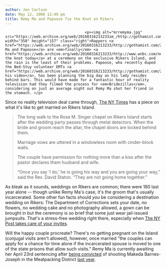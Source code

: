 ```yaml
---
author: Jen Carlson
date: May 12, 2008 12:49 pm
title: Remy Ma and Papoose Tie the Knot on Rikers
---
```


	
										<p><img alt="mrremyma.jpg" src="https://web.archive.org/web/20160316213233im_/http://gothamist.com/attachments/arts_jen/mrremyma.jpg" width="358" height="157" class="right">Rappers <a href="https://web.archive.org/web/20160316213233/http://gothamist.com/2008/04/08/remy_mas_gettin.php">Remy Ma and Papoose</a> are <em>finally</em> <a href="https://web.archive.org/web/20160316213233/http://www.wnbc.com/news/16230931/detail.html">tying the knot today</a> at a ceremony on the exclusive Rikers Island, and the rain is the least of their problems. Papoose, who recently duped the Bed-Stuy volunteer EMTs <a href="https://web.archive.org/web/20160316213233/http://gothamist.com/2008/04/27/rapper_papoose.php">for his video</a>, has been planning the big day as his lady resides behind bars. This would have made for a fantastic hour of reality television had they filmed the process for <em>Bridezillas</em>, considering on just an average night out Remy Ma shot her friend in the stomach. </p>

<p>Since no reality television deal came through, <a href="https://web.archive.org/web/20160316213233/http://www.nytimes.com/2008/05/10/nyregion/10rikers.html">The NY Times</a> has a piece on what it&apos;s like to get married on Rikers Island.</p><blockquote>The long walk to the Rose M. Singer chapel on Rikers Island starts after the wedding party passes through metal detectors. When the bride and groom reach the altar, the chapel doors are locked behind them.<p></p>

<p>Marriage vows are uttered in a windowless room with cinder-block walls. </p>

<p>The couple have permission for nothing more than a kiss after the pastor declares them husband and wife.</p>

<p>&#x201C;Once you say &#x2018;I do,&#x2019; he is going his way and you are going your way,&#x201D; said the Rev. David Staton. &#x201C;They are not going home together.&#x201D;</p></blockquote>As bleak as it sounds, weddings on Rikers are common; there were 180 last year alone -- though unlike Remy Ma&apos;s case, it&apos;s the groom that&apos;s usually incarcerated. Some other fun facts should <em>you</em> be considering a destination wedding on Rikers: The Department of Corrections sets your date, no flowers, no wedding cake and no photography allowed, a gown can be brought in but the ceremony is so brief that some just wear jail-issued jumpsuits. That&apos;s a stress-free wedding right there, especially when <a href="https://web.archive.org/web/20160316213233/http://gothamist.com/attachments/arts_jen/0805remypost.jpg">The NY Post takes care of your invites</a>. <p></p>

<p>Will the happy couple procreate? There&apos;s no getting pregnant on the Island (conjugal visits aren&apos;t allowed), however, once married &quot;the couples can apply for a chance for time alone if the incarcerated spouse is moved to one of the state prisons that allow such visits.&quot; Remy Ma is currently awaiting her April 23rd sentencing after <a href="https://web.archive.org/web/20160316213233/http://gothamist.com/2008/03/27/remy_ma_1.php">being convicted</a> of shooting Makeda Barnes-Joseph in the Meatpacking District <a href="https://web.archive.org/web/20160316213233/http://gothamist.com/2007/07/16/remy.php">last year</a>.</p>					
										
									
				